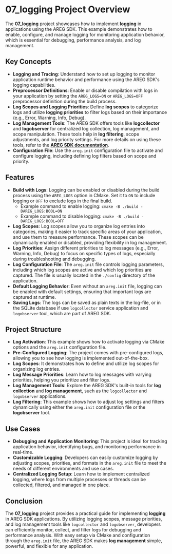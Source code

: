 # 07_logging Project Overview

The **07_logging** project showcases how to implement **logging** in applications using the AREG SDK. This example demonstrates how to enable, configure, and manage logging for monitoring application behavior, which is essential for debugging, performance analysis, and log management.

## Key Concepts

- **Logging and Tracing**: Understand how to set up logging to monitor application runtime behavior and performance using the AREG SDK's logging capabilities.
- **Preprocessor Definitions**: Enable or disable compilation with logs in your application by setting the `AREG_LOGS=ON` or `AREG_LOGS=OFF` preprocessor definition during the build process.
- **Log Scopes and Logging Priorities**: Define **log scopes** to categorize logs and utilize **logging priorities** to filter logs based on their importance (e.g., Error, Warning, Info, Debug).
- **Log Management Tools**: The AREG SDK offers tools like **logcollector** and **logobserver** for centralized log collection, log management, and scope manipulation. These tools help in **log filtering**, scope adjustments, and log priority settings. For more details on using these tools, refer to the **[AREG SDK documentation](./../../docs/wiki/README.md)**.
- **Configuration File**: Use the `areg.init` configuration file to activate and configure logging, including defining log filters based on scope and priority.

## Features

- **Build with Logs**: Logging can be enabled or disabled during the build process using the `AREG_LOGS` option in CMake. Set it to `ON` to include logging or `OFF` to exclude logs in the final build.
  - Example command to enable logging: `cmake -B ./build -DAREG_LOGS:BOOL=ON`
  - Example command to disable logging: `cmake -B ./build -DAREG_LOGS:BOOL=OFF`
- **Log Scopes**: Log scopes allow you to organize log entries into categories, making it easier to track specific areas of your application, and use them to measure performance. These scopes can be dynamically enabled or disabled, providing flexibility in log management.
- **Log Priorities**: Assign different priorities to log messages (e.g., Error, Warning, Info, Debug) to focus on specific types of logs, especially during troubleshooting and debugging.
- **Log Configuration File**: The `areg.init` file controls logging parameters, including which log scopes are active and which log priorities are captured. The file is usually located in the `./config` directory of the application.
- **Default Logging Behavior**: Even without an `areg.init` file, logging can be enabled with default settings, ensuring that important logs are captured at runtime.
- **Saving Logs**: The logs can be saved as plain texts in the log-file, or in the SQLite database if use `logcollector` service application and `logobserver` tool, which are part of AREG SDK.

## Project Structure

- **Log Activation**: This example shows how to activate logging via CMake options and the `areg.init` configuration file.
- **Pre-Configured Logging**: The project comes with pre-configured logs, allowing you to see how logging is implemented out-of-the-box.
- **Log Scopes**: It demonstrates how to define and utilize log scopes for organizing log entries.
- **Log Message Priorities**: Learn how to log messages with varying priorities, helping you prioritize and filter logs.
- **Log Management Tools**: Explore the AREG SDK's built-in tools for **log collection** and **log management**, such as the `logcollector` and `logobserver` applications.
- **Log Filtering**: This example shows how to adjust log settings and filters dynamically using either the `areg.init` configuration file or the **logobserver** tool.

## Use Cases

- **Debugging and Application Monitoring**: This project is ideal for tracking application behavior, identifying bugs, and monitoring performance in real-time.
- **Customizable Logging**: Developers can easily customize logging by adjusting scopes, priorities, and formats in the `areg.init` file to meet the needs of different environments and use cases.
- **Centralized Logging Setup**: Learn how to implement centralized logging, where logs from multiple processes or threads can be collected, filtered, and managed in one place.

## Conclusion

The **07_logging** project provides a practical guide for implementing **logging** in AREG SDK applications. By utilizing logging scopes, message priorities, and log management tools like `logcollector` and `logobserver`, developers can efficiently monitor, collect, and filter logs for debugging and performance analysis. With easy setup via CMake and configuration through the `areg.init` file, the AREG SDK makes **log management** simple, powerful, and flexible for any application.
